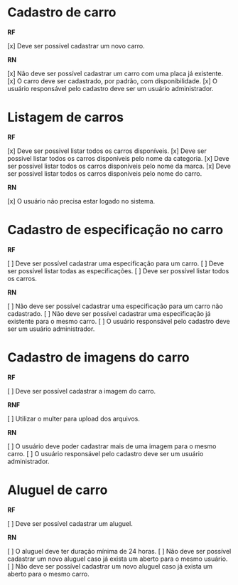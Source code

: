 # Cadastro de carro

**RF**

[x] Deve ser possível cadastrar um novo carro.

**RN**

[x] Não deve ser possível cadastrar um carro com uma placa já existente.
[x] O carro deve ser cadastrado, por padrão, com disponibilidade.
[x] O usuário responsável pelo cadastro deve ser um usuário administrador.

# Listagem de carros

**RF**

[x] Deve ser possivel listar todos os carros disponíveis.
[x] Deve ser possivel listar todos os carros disponíveis pelo nome da categoria.
[x] Deve ser possivel listar todos os carros disponíveis pelo nome da marca.
[x] Deve ser possivel listar todos os carros disponíveis pelo nome do carro.

**RN**

[x] O usuário não precisa estar logado no sistema.

# Cadastro de especificação no carro

**RF**

[ ] Deve ser possível cadastrar uma especificação para um carro.
[ ] Deve ser possível listar todas as especificações.
[ ] Deve ser possível listar todos os carros.

**RN**

[ ] Não deve ser possível cadastrar uma especificação para um carro não cadastrado.
[ ] Não deve ser possível cadastrar uma especificação já existente para o mesmo carro.
[ ] O usuário responsável pelo cadastro deve ser um usuário administrador.

# Cadastro de imagens do carro

**RF**

[ ] Deve ser possível cadastrar a imagem do carro.

**RNF**

[ ] Utilizar o multer para upload dos arquivos.

**RN**

[ ] O usuário deve poder cadastrar mais de uma imagem para o mesmo carro.
[ ] O usuário responsável pelo cadastro deve ser um usuário administrador.

# Aluguel de carro

**RF**

[ ] Deve ser possível cadastrar um aluguel.

**RN**

[ ] O aluguel deve ter duração mínima de 24 horas.
[ ] Não deve ser possível cadastrar um novo aluguel caso já exista um aberto para o mesmo usuário.
[ ] Não deve ser possível cadastrar um novo aluguel caso já exista um aberto para o mesmo carro.
